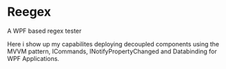 # Reegex

A WPF based regex tester

Here i show up my capabilites deploying decoupled components using the MVVM pattern, ICommands, INotifyPropertyChanged and Databinding for WPF Applications.
